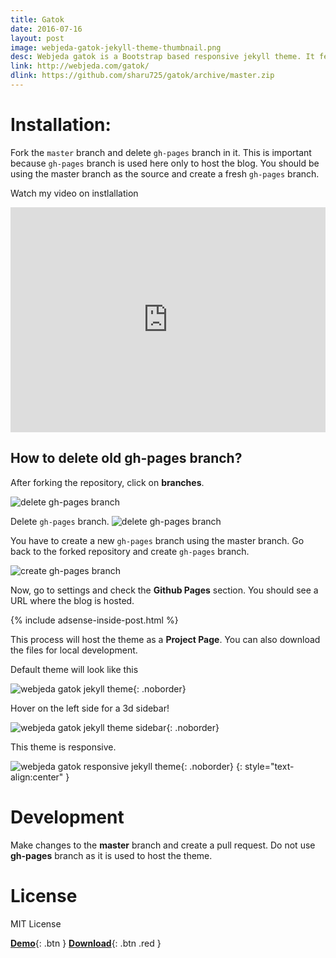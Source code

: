 ```yaml
---
title: Gatok
date: 2016-07-16
layout: post
image: webjeda-gatok-jekyll-theme-thumbnail.png
desc: Webjeda gatok is a Bootstrap based responsive jekyll theme. It features a 3d navigation bar. 
link: http://webjeda.com/gatok/
dlink: https://github.com/sharu725/gatok/archive/master.zip
---
```



# Installation: 
Fork the ``master`` branch and delete ``gh-pages`` branch in it. This is important because ``gh-pages`` branch is used here only to host the blog. You should be using the master branch as the source and create a fresh ``gh-pages`` branch.

Watch my video on instlallation
<iframe width="100%" height="360" src="https://www.youtube.com/embed/T2nx6tj-ZH4?rel=0" frameborder="0" allowfullscreen></iframe>

## How to delete old **gh-pages** branch?
After forking the repository, click on **branches**.

![delete gh-pages branch](http://blog.webjeda.com/images/delete-github-branch.png)

Delete ``gh-pages`` branch.
![delete gh-pages branch](http://blog.webjeda.com/images/delete-github-branch-2.png)

You have to create a new ``gh-pages`` branch using the master branch. Go back to the forked repository and create ``gh-pages`` branch.

![create gh-pages branch](http://blog.webjeda.com/images/create-gh-pages-branch.JPG)

Now, go to settings and check the **Github Pages** section. You should see a URL where the blog is hosted.

{% include adsense-inside-post.html %}

This process will host the theme as a **Project Page**. You can also download the files for local development. 

Default theme will look like this

![webjeda gatok jekyll theme](http://webjeda.com/gatok/images/webjeda-gatok-jekyll-theme-screenshot-1.png){: .noborder}

Hover on the left side for a 3d sidebar!

![webjeda gatok jekyll theme sidebar](http://webjeda.com/gatok/images/webjeda-gatok-jekyll-theme-screenshot.jpg){: .noborder}


This theme is responsive.

![webjeda gatok responsive jekyll theme](http://webjeda.com/gatok/images/webjeda-gatok-jekyll-theme-screenshot-2.png){: .noborder}
{: style="text-align:center" }


# Development
Make changes to the **master** branch and create a pull request. Do not use **gh-pages** branch as it is used to host the theme.


# License
MIT License

[**Demo**]({{page.link}}){: .btn }
[**Download**]({{page.dlink}}){: .btn .red }